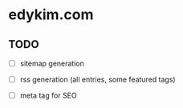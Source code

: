 # edykim.com

## TODO

- [ ] sitemap generation
- [ ] rss generation (all entries, some featured tags)
- [ ] meta tag for SEO

